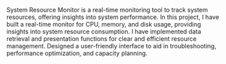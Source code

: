 System Resource Monitor is a real-time monitoring tool to track system resources, offering insights into system performance. In this project, I have built a real-time monitor for CPU, memory, and disk usage, providing
insights into system resource consumption. I have implemented data retrieval and presentation functions for clear and efficient resource management. Designed a user-friendly interface to aid in troubleshooting,
performance optimization, and capacity planning.

